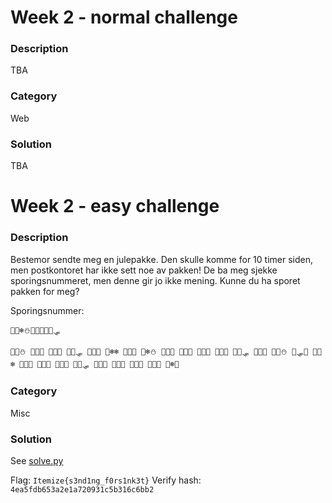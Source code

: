 # Week 2 - normal challenge

### Description

TBA

### Category

Web

### Solution

TBA

# Week 2 - easy challenge

### Description

Bestemor sendte meg en julepakke. Den skulle komme for 10 timer siden, men postkontoret har ikke sett noe av pakken! De ba meg sjekke sporingsnummeret, men denne gir jo ikke mening. Kunne du ha sporet pakken for meg?

Sporingsnummer:

```
🎄🎅❄️⛄🎁🦌🔔🎶✨🛷

🎄🎶⛄ 🎅🎅🔔 🎅🎄🎅 🎅🎄🛷 🎅🎄🦌 🎅❄️❄️ 🎅🎄🎅 🎅❄️⛄ 🎅🎅🦌 🎄🦌🎅 🎅🎅🎄 🎅🎄🎄 🎄🎁🛷 🎅🎅🎄 🎅🎄⛄ 🎄🛷🦌 🎅🎄❄️ 🎄🎁✨ 🎅🎅🎁 🎅🎅🦌 🎄🎁🛷 🎅🎅🎄 🎅🎄🎶 🎄🦌🎅 🎅🎅🔔 🎅❄️🦌
```

### Category

Misc

### Solution

See [solve.py](./easy/solve.py)

Flag: `Itemize{s3nd1ng_f0rs1nk3t}`
Verify hash: `4ea5fdb653a2e1a720931c5b316c6bb2`
